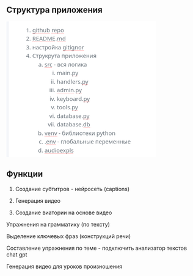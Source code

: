 ## Структура приложения

![alt text](image.png)

## Функции

1. Создание субтитров - нейросеть (captions)

2. Генерация видео 

3. Создание виатории на основе видео


Упражнения на грамматику (по тексту)

Выделение ключевых фраз (конструкций речи)

Составление упражнения по теме - подключить анализатор текстов chat gpt

Генерация видео для уроков произношения